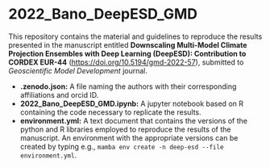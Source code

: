 # 2022_Bano_DeepESD_GMD
This repository contains the material and guidelines to reproduce the results presented in the manuscript entitled **Downscaling Multi-Model Climate Projection Ensembles with Deep Learning (DeepESD): Contribution to CORDEX EUR-44** (https://doi.org/10.5194/gmd-2022-57), submitted to *Geoscientific Model Development* journal. 

* **.zenodo.json:** A file naming the authors with their corresponding affiliations and orcid ID.
* **2022_Bano_DeepESD_GMD.ipynb:** A jupyter notebook based on R containing the code necessary to replicate the results. 
* **environment.yml:** A text document that contains the versions of the python and R libraries employed to reproduce the results of the manuscript. An environment with the appropriate versions can be created by typing e.g., `mamba env create -n deep-esd --file environment.yml`.